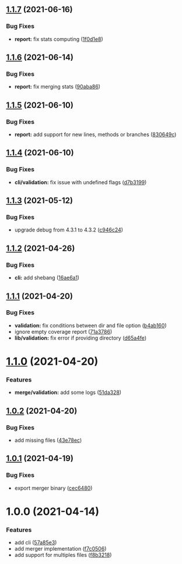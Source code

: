 ## [1.1.7](https://github.com/stephanebachelier/cobertura-merger/compare/v1.1.6...v1.1.7) (2021-06-16)


### Bug Fixes

* **report:** fix stats computing ([1f0d1e8](https://github.com/stephanebachelier/cobertura-merger/commit/1f0d1e89b6009f5bb1a8c8ca2b42fa1364e33eef))

## [1.1.6](https://github.com/stephanebachelier/cobertura-merger/compare/v1.1.5...v1.1.6) (2021-06-14)


### Bug Fixes

* **report:** fix merging stats ([90aba86](https://github.com/stephanebachelier/cobertura-merger/commit/90aba862d716725fe850cb356702da41a71f0a7d))

## [1.1.5](https://github.com/stephanebachelier/cobertura-merger/compare/v1.1.4...v1.1.5) (2021-06-10)


### Bug Fixes

* **report:** add support for new lines, methods or branches ([830649c](https://github.com/stephanebachelier/cobertura-merger/commit/830649c8c096cb9a44bda22f9e35b8a975ffa1f3))

## [1.1.4](https://github.com/stephanebachelier/cobertura-merger/compare/v1.1.3...v1.1.4) (2021-06-10)


### Bug Fixes

* **cli/validation:** fix issue with undefined flags ([d7b3199](https://github.com/stephanebachelier/cobertura-merger/commit/d7b3199f76d7c4a8647c8570aba8dbad668f7f68))

## [1.1.3](https://github.com/stephanebachelier/cobertura-merger/compare/v1.1.2...v1.1.3) (2021-05-12)


### Bug Fixes

* upgrade debug from 4.3.1 to 4.3.2 ([c946c24](https://github.com/stephanebachelier/cobertura-merger/commit/c946c24aac422bc39fe1ca9aa2c58c603c8023c4))

## [1.1.2](https://github.com/stephanebachelier/cobertura-merger/compare/v1.1.1...v1.1.2) (2021-04-26)


### Bug Fixes

* **cli:** add shebang ([16ae6a1](https://github.com/stephanebachelier/cobertura-merger/commit/16ae6a1185c07676364537175037b9fe5fc95b3d))

## [1.1.1](https://github.com/stephanebachelier/cobertura-merger/compare/v1.1.0...v1.1.1) (2021-04-20)


### Bug Fixes

* **validation:** fix conditions between dir and file option ([b4ab160](https://github.com/stephanebachelier/cobertura-merger/commit/b4ab160532ac97e4b6ead82321cf5380779a1974))
* ignore empty coverage report ([71a3786](https://github.com/stephanebachelier/cobertura-merger/commit/71a3786d749075ed5e877500aa4b48586ca60cfd))
* **lib/validation:** fix error if providing directory ([d65a4fe](https://github.com/stephanebachelier/cobertura-merger/commit/d65a4fe47d5b25210fbfa930857dbd197d9a6539))

# [1.1.0](https://github.com/stephanebachelier/cobertura-merger/compare/v1.0.2...v1.1.0) (2021-04-20)


### Features

* **merge/validation:** add some logs ([51da328](https://github.com/stephanebachelier/cobertura-merger/commit/51da3281ce673bf6a6493deb9d102329a557543c))

## [1.0.2](https://github.com/stephanebachelier/cobertura-merger/compare/v1.0.1...v1.0.2) (2021-04-20)


### Bug Fixes

* add missing files ([43e78ec](https://github.com/stephanebachelier/cobertura-merger/commit/43e78ec7c79cd963816f492eb178d78b3d2fb724))

## [1.0.1](https://github.com/stephanebachelier/cobertura-merger/compare/v1.0.0...v1.0.1) (2021-04-19)


### Bug Fixes

* export merger binary ([cec6480](https://github.com/stephanebachelier/cobertura-merger/commit/cec648067fac55af6d6fa3dfcb7c1a03a7fa5256))

# 1.0.0 (2021-04-14)


### Features

* add cli ([57a85e3](https://github.com/stephanebachelier/cobertura-merger/commit/57a85e3d7d73b37a342d6b9da15b6269cba3a1b5))
* add merger implementation ([f7c0506](https://github.com/stephanebachelier/cobertura-merger/commit/f7c05068c67edbb2cc089ad14f76e3bbf89739bf))
* add support for multiples files ([f8b3218](https://github.com/stephanebachelier/cobertura-merger/commit/f8b3218f4086df17d3c2b7bfc158318d666e7d33))
